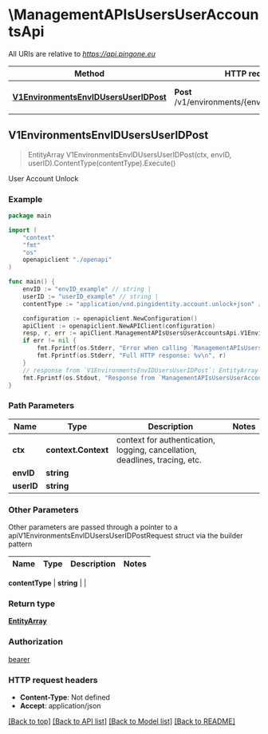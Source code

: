 # \ManagementAPIsUsersUserAccountsApi

All URIs are relative to *https://api.pingone.eu*

Method | HTTP request | Description
------------- | ------------- | -------------
[**V1EnvironmentsEnvIDUsersUserIDPost**](ManagementAPIsUsersUserAccountsApi.md#V1EnvironmentsEnvIDUsersUserIDPost) | **Post** /v1/environments/{envID}/users/{userID} | User Account Unlock



## V1EnvironmentsEnvIDUsersUserIDPost

> EntityArray V1EnvironmentsEnvIDUsersUserIDPost(ctx, envID, userID).ContentType(contentType).Execute()

User Account Unlock



### Example

```go
package main

import (
    "context"
    "fmt"
    "os"
    openapiclient "./openapi"
)

func main() {
    envID := "envID_example" // string | 
    userID := "userID_example" // string | 
    contentType := "application/vnd.pingidentity.account.unlock+json" // string |  (optional)

    configuration := openapiclient.NewConfiguration()
    apiClient := openapiclient.NewAPIClient(configuration)
    resp, r, err := apiClient.ManagementAPIsUsersUserAccountsApi.V1EnvironmentsEnvIDUsersUserIDPost(context.Background(), envID, userID).ContentType(contentType).Execute()
    if err != nil {
        fmt.Fprintf(os.Stderr, "Error when calling `ManagementAPIsUsersUserAccountsApi.V1EnvironmentsEnvIDUsersUserIDPost``: %v\n", err)
        fmt.Fprintf(os.Stderr, "Full HTTP response: %v\n", r)
    }
    // response from `V1EnvironmentsEnvIDUsersUserIDPost`: EntityArray
    fmt.Fprintf(os.Stdout, "Response from `ManagementAPIsUsersUserAccountsApi.V1EnvironmentsEnvIDUsersUserIDPost`: %v\n", resp)
}
```

### Path Parameters


Name | Type | Description  | Notes
------------- | ------------- | ------------- | -------------
**ctx** | **context.Context** | context for authentication, logging, cancellation, deadlines, tracing, etc.
**envID** | **string** |  | 
**userID** | **string** |  | 

### Other Parameters

Other parameters are passed through a pointer to a apiV1EnvironmentsEnvIDUsersUserIDPostRequest struct via the builder pattern


Name | Type | Description  | Notes
------------- | ------------- | ------------- | -------------


 **contentType** | **string** |  | 

### Return type

[**EntityArray**](EntityArray.md)

### Authorization

[bearer](../README.md#bearer)

### HTTP request headers

- **Content-Type**: Not defined
- **Accept**: application/json

[[Back to top]](#) [[Back to API list]](../README.md#documentation-for-api-endpoints)
[[Back to Model list]](../README.md#documentation-for-models)
[[Back to README]](../README.md)

